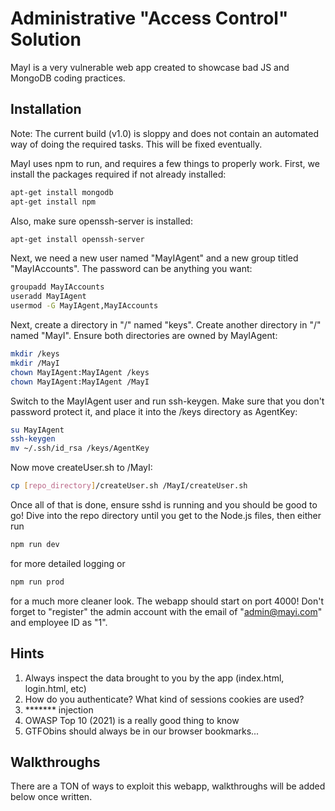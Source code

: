 # Administrative "Access Control" Solution

MayI is a very vulnerable web app created to showcase bad JS and MongoDB coding practices.

## Installation

Note: The current build (v1.0) is sloppy and does not contain an automated way of doing the required tasks. This will be fixed eventually.

MayI uses npm to run, and requires a few things to properly work. First, we install the packages required if not already installed:

```bash
apt-get install mongodb
apt-get install npm
```
Also, make sure openssh-server is installed:
```bash
apt-get install openssh-server
```

Next, we need a new user named "MayIAgent" and a new group titled "MayIAccounts". The password can be anything you want:
```bash
groupadd MayIAccounts
useradd MayIAgent
usermod -G MayIAgent,MayIAccounts
```
Next, create a directory in "/" named "keys". Create another directory in "/" named "MayI". Ensure both directories are owned by MayIAgent:
```bash
mkdir /keys
mkdir /MayI
chown MayIAgent:MayIAgent /keys
chown MayIAgent:MayIAgent /MayI
```
Switch to the MayIAgent user and run ssh-keygen. Make sure that you don't password protect it, and place it into the /keys directory as AgentKey:
```bash
su MayIAgent
ssh-keygen
mv ~/.ssh/id_rsa /keys/AgentKey
```
Now move createUser.sh to /MayI: 
```bash
cp [repo_directory]/createUser.sh /MayI/createUser.sh
```
Once all of that is done, ensure sshd is running and you should be good to go! Dive into the repo directory until you get to the Node.js files, then either run
```bash
npm run dev
```
for more detailed logging or 
```bash
npm run prod
```
for a much more cleaner look. The webapp should start on port 4000! Don't forget to "register" the admin account with the email of "admin@mayi.com" and employee ID as "1".

## Hints
1. Always inspect the data brought to you by the app (index.html, login.html, etc)
2. How do you authenticate? What kind of sessions cookies are used?
3. ******* injection
4. OWASP Top 10 (2021) is a really good thing to know
5. GTFObins should always be in our browser bookmarks...

## Walkthroughs
There are a TON of ways to exploit this webapp, walkthroughs will be added below once written.
